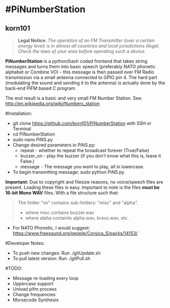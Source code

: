 #PiNumberStation
=============
korn101
-------

>**Legal Notice:**
>*The operation of an FM Transmitter (over a certain energy level) is in almost all countries and local jurisdictions illegal. Check the laws of your area before operating such a device.*

**PiNumberStation** is a python/bash coded frontend that takes string messages and turns them into basic speech (preferably NATO phonetic alphabet or Combine VO) - this message is then passed over FM Radio transmission via a small antenna connected to GPIO pin 4. The hard part (modulating the sound and sending it to the antenna) is actually done by the back-end PiFM based C program.

The end result is a basic and very small FM Number Station. See: http://en.wikipedia.org/wiki/Numbers_station

#Installation:
* git clone https://github.com/korn101/PiNumberStation with SSH or Terminal
* cd PiNumberStation
* sudo nano PiNS.py
* Change desired parameters in PiNS.py:
  * repeat - whether to repeat the broadcast forever (True/False)
  * buzzer_on - play the buzzer (if you don't know what this is, leave it False.)
  * message - The message you want to play, all in lowercase.
* To begin transmitting message: sudo python PiNS.py

**Important:**
Due to copyright and filesize reasons, no voice/speech files are present. Loading these files is easy.
Important to note is the files **must be 16-bit Mono WAV** files. With a file structure such that:

> The folder "vo" contains sub-folders: "misc" and "alpha".
> * where misc contains buzzer.wav
> * where alpha containts alpha.wav, bravo.wav, etc.
 
* For NATO Phonetic, I would suggest: https://www.freesound.org/people/Corsica_S/packs/14153/

#Developer Notes:
* To push new changes: Run ./gitUpdate.sh
* To pull latest version: Run ./gitPull.sh

#TODO:
* Message re-loading every loop
* Uppercase support
* Unload pifm process
* Change frequencies
* Morsecode Synthesis
